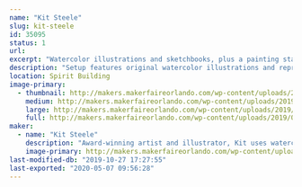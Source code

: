 ```yaml
---
name: "Kit Steele"
slug: kit-steele
id: 35095
status: 1
url: 
excerpt: "Watercolor illustrations and sketchbooks, plus a painting station where I will paint live."
description: "Setup features original watercolor illustrations and reproductions, along with sketchbooks and coloring books. There will also be a station set up where I will paint live and demonstrate various watercolor painting techniques. There will be coloring pages and images to color and take away."
location: Spirit Building
image-primary:
  - thumbnail: http://makers.makerfaireorlando.com/wp-content/uploads/2019/07/A82AAE79-4A4A-45AE-9376-184F21603C81-150x150.jpeg
    medium: http://makers.makerfaireorlando.com/wp-content/uploads/2019/07/A82AAE79-4A4A-45AE-9376-184F21603C81-300x225.jpeg
    large: http://makers.makerfaireorlando.com/wp-content/uploads/2019/07/A82AAE79-4A4A-45AE-9376-184F21603C81-1024x768.jpeg
    full: http://makers.makerfaireorlando.com/wp-content/uploads/2019/07/A82AAE79-4A4A-45AE-9376-184F21603C81.jpeg
maker:
  - name: "Kit Steele"
    description: "Award-winning artist and illustrator, Kit uses watercolor and mixed media to bring life to whimsical and fantastical creations. "
    image-primary: http://makers.makerfaireorlando.com/wp-content/uploads/2019/07/E3AF3777-BC48-4912-B63F-5BFCB455C089.jpeg
last-modified-db: "2019-10-27 17:27:55"
last-exported: "2020-05-07 09:56:28"
---
```

